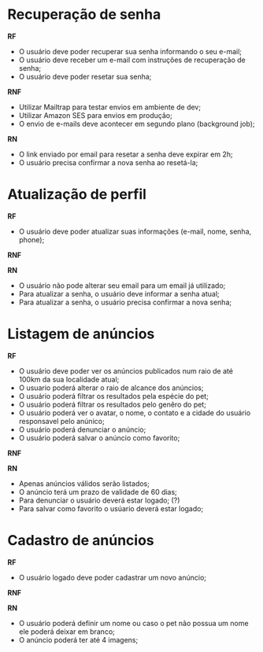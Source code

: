 # Recuperação de senha

**RF**

- O usuário deve poder recuperar sua senha informando o seu e-mail;
- O usuário deve receber um e-mail com instruções de recuperação de senha;
- O usuário deve poder resetar sua senha;

**RNF**

- Utilizar Mailtrap para testar envios em ambiente de dev;
- Utilizar Amazon SES para envios em produção;
- O envio de e-mails deve acontecer em segundo plano (background job);


**RN**

- O link enviado por email para resetar a senha deve expirar em 2h;
- O usuário precisa confirmar a nova senha ao resetá-la;

# Atualização de perfil

**RF**

- O usuário deve poder atualizar suas informações (e-mail, nome, senha, phone);

**RNF**

**RN**

- O usuário não pode alterar seu email para um email já utilizado;
- Para atualizar a senha, o usuário deve informar a senha atual;
- Para atualizar a senha, o usuário precisa confirmar a nova senha;

# Listagem de anúncios

**RF**

- O usuário deve poder ver os anúncios publicados num raio de até 100km da sua localidade atual;
- O usuario poderá alterar o raio de alcance dos anúncios;
- O usuário poderá filtrar os resultados pela espécie do pet;
- O usuário poderá filtrar os resultados pelo genêro do pet; 
- O usuário poderá ver o avatar, o nome, o contato e a cidade do usuário responsavel pelo anúnico;
- O usuário poderá denunciar o anúncio;
- O usuário poderá salvar o anúncio como favorito;

**RNF**

**RN**
- Apenas anúncios válidos serão listados;
- O anúncio terá um prazo de validade de 60 dias;
- Para denunciar o usuário deverá estar logado; (?)
- Para salvar como favorito o usúario deverá estar logado;


# Cadastro de anúncios

**RF**
- O usuário logado deve poder cadastrar um novo anúncio;

**RNF**

**RN**
- O usuário poderá definir um nome ou caso o pet não possua um nome ele poderá deixar em branco;
- O anúncio poderá ter até 4 imagens;



